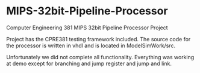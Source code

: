 # MIPS-32bit-Pipeline-Processor
Computer Engineering 381 MIPS 32bit Pipeline Processor Project

Project has the CPRE381 testing framework included. The source code for the processor is written in vhdl and is located in ModelSimWork/src.

Unfortunately we did not complete all functionality. Everything was working at demo except for branching and jump register and jump and link.
